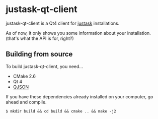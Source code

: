 # justask-qt-client
justask-qt-client is a Qt4 client for [justask](https://github.com/nilsding/justask) installations.

As of now, it only shows you some information about your installation. (that's what the API is for, right?)

## Building from source
To build justask-qt-client, you need...

 * CMake 2.6
 * Qt 4
 * [QJSON](http://qjson.sourceforge.net)

If you have these dependencies already installed on your computer, go ahead and compile.

```
$ mkdir build && cd build && cmake .. && make -j2
```
